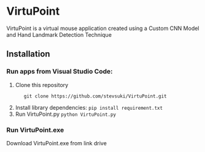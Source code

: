 # VirtuPoint
VirtuPoint is a virtual mouse application created using a Custom CNN Model and Hand Landmark Detection Technique

## Installation
### Run apps from Visual Studio Code:
1. Clone this repository
   ```
      git clone https://github.com/stevsuki/VirtuPoint.git
   ```
2. Install library dependencies:
   ```pip install requirement.txt```
3. Run VirtuPoint.py
   ```python VirtuPoint.py```
### Run VirtuPoint.exe
Download VirtuPoint.exe from link drive
